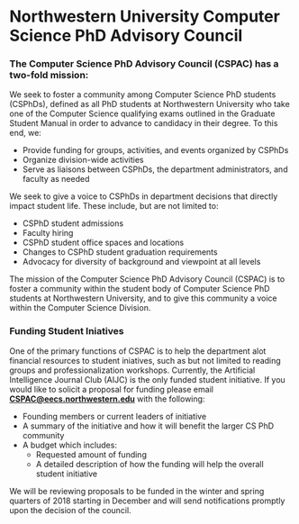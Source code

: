 # Northwestern University Computer Science PhD Advisory Council

### The Computer Science PhD Advisory Council (CSPAC) has a two-fold mission:
We seek to foster a community among Computer Science PhD students (CSPhDs), defined as all PhD students at Northwestern University who take one of the Computer Science qualifying exams outlined in the Graduate Student Manual in order to advance to candidacy in their degree. To this end, we:
* Provide funding for groups, activities, and events organized by CSPhDs
* Organize division-wide activities
* Serve as liaisons between CSPhDs, the department administrators, and faculty as needed

We seek to give a voice to CSPhDs in department decisions that directly impact student life. These include, but are not limited to:
* CSPhD student admissions
* Faculty hiring
* CSPhD student office spaces and locations
* Changes to CSPhD student graduation requirements
* Advocacy for diversity of background and viewpoint at all levels

The mission of the Computer Science PhD Advisory Council (CSPAC) is to foster a community within the student body of Computer Science 
PhD students at Northwestern University, and to give this community a voice within the Computer Science Division.

### Funding Student Iniatives
One of the primary functions of CSPAC is to help the department alot
financial resources to student iniatives, such as but not limited to
reading groups and professionalization workshops. Currently,
the Artificial Intelligence Journal Club (AIJC) is the only funded
student initiative. If you would like to solicit a proposal for funding
please email [**CSPAC@eecs.northwestern.edu**](mailto:CSPAC@eecs.northwestern.edu) with the following:
* Founding members or current leaders of initiative
* A summary of the initiative and how it will benefit the larger CS PhD community
* A budget which includes: 
	* Requested amount of funding
	* A detailed description of how the funding will help the overall student initiative

We will be reviewing proposals to be funded in the winter and spring quarters of 2018 starting in December
and will send notifications promptly upon the decision of the council.


